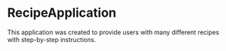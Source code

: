 # RecipeApplication
This application was created to provide users with many different recipes with step-by-step instructions.

